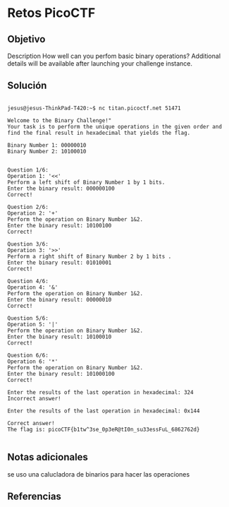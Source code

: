 # Retos PicoCTF


## Objetivo 
Description
How well can you perfom basic binary operations?
Additional details will be available after launching your challenge instance.

## Solución 

```

jesus@jesus-ThinkPad-T420:~$ nc titan.picoctf.net 51471

Welcome to the Binary Challenge!"
Your task is to perform the unique operations in the given order and find the final result in hexadecimal that yields the flag.

Binary Number 1: 00000010
Binary Number 2: 10100010


Question 1/6:
Operation 1: '<<'
Perform a left shift of Binary Number 1 by 1 bits.
Enter the binary result: 000000100
Correct!

Question 2/6:
Operation 2: '+'
Perform the operation on Binary Number 1&2.
Enter the binary result: 10100100
Correct!

Question 3/6:
Operation 3: '>>'
Perform a right shift of Binary Number 2 by 1 bits .
Enter the binary result: 01010001
Correct!

Question 4/6:
Operation 4: '&'
Perform the operation on Binary Number 1&2.
Enter the binary result: 00000010
Correct!

Question 5/6:
Operation 5: '|'
Perform the operation on Binary Number 1&2.
Enter the binary result: 10100010
Correct!

Question 6/6:
Operation 6: '*'
Perform the operation on Binary Number 1&2.
Enter the binary result: 101000100
Correct!

Enter the results of the last operation in hexadecimal: 324
Incorrect answer!

Enter the results of the last operation in hexadecimal: 0x144

Correct answer!
The flag is: picoCTF{b1tw^3se_0p3eR@tI0n_su33essFuL_6862762d}


```

## Notas adicionales 
se uso una calucladora de binarios para hacer las operaciones
## Referencias 
